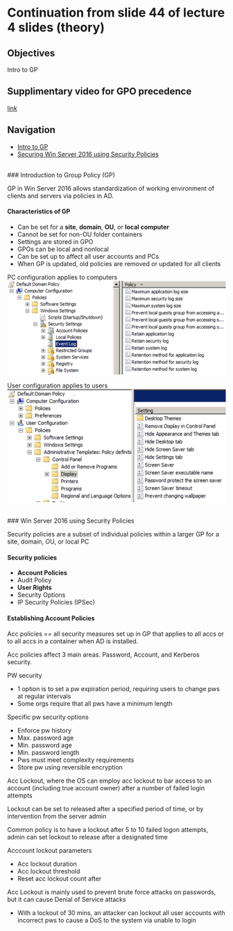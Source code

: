 # Continuation from slide 44 of lecture 4 slides (theory)  


## Objectives
Intro to GP  

## Supplimentary video for GPO precedence
[link](https://www.youtube.com/watch?v=orQns7K-brM)

## Navigation
* [Intro to GP](#introduction-to-group-policy-gp)
* [Securing Win Server 2016 using Security Policies](#win-server-2016-using-security-policies)


<br>
### Introduction to Group Policy (GP)

GP in Win Server 2016 allows standardization of working environment of clients and servers via policies in AD.  <br>

#### Characteristics of GP

* Can be set for a <b>site</b>, <b>domain</b>, <b>OU</b>, or <b>local computer</b>
* Cannot be set for non-OU folder containers
* Settings are stored in GPO
* GPOs can be local and nonlocal
* Can be set up to affect all user accounts and PCs
* When GP is updated, old policies are removed or updated for all clients

PC configuration applies to computers  
![image](../images/Pasted_image_20230629173324.png)

User configuration applies to users  
![image](../images/Pasted_image_20230629173342.png)


<br>
### Win Server 2016 using Security Policies

Security policies are a subset of individual policies within a larger GP for a site, domain, OU, or local PC

#### Security policies

* <b>Account Policies</b>
* Audit Policy
* <b>User Rights</b>
* Security Options
* IP Security Policies (IPSec)

#### Establishing Account Policies

Acc policies == all security measures set up in GP that applies to all accs or to all accs in a container when AD is installed.  

Acc policies affect 3 main areas. Password, Account, and Kerberos security.  

PW security
* 1 option is to set a pw expiration period, requiring users to change pws at regular intervals
* Some orgs require that all pws have a minimum length

Specific pw security options
* Enforce pw history
* Max. password age
* Min. password age
* Min. password length
* Pws must meet complexity requirements
* Store pw using reversible encryption

Acc Lockout, where the OS can employ acc lockout to bar access to an account (including true account owner) after a number of failed login attempts

Lockout can be set to released after a specified period of time, or by intervention from the server admin

Common policy is to have a lockout after 5 to 10 failed logon attempts, admin can set lockout to release after a designated time

Acccount lockout parameters
* Acc lockout duration
* Acc lockout threshold
* Reset acc lockout count after

Acc Lockout is mainly used to prevent brute force attacks on passwords, but it can cause Denial of Service attacks
* With a lockout of 30 mins, an attacker can lockout all user accounts with incorrect pws to cause a DoS to the system via unable to login 